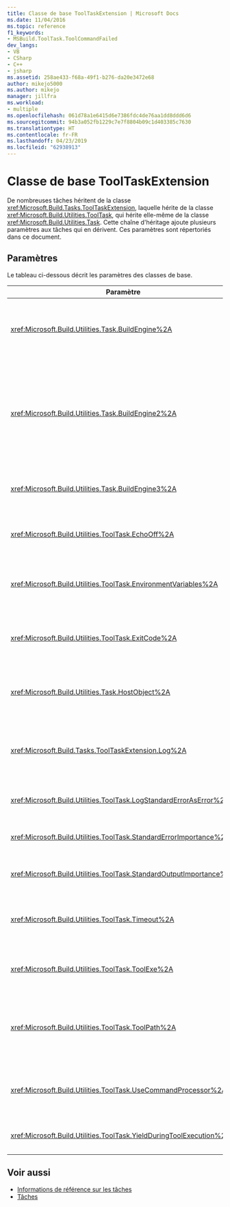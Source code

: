 ```yaml
---
title: Classe de base ToolTaskExtension | Microsoft Docs
ms.date: 11/04/2016
ms.topic: reference
f1_keywords:
- MSBuild.ToolTask.ToolCommandFailed
dev_langs:
- VB
- CSharp
- C++
- jsharp
ms.assetid: 258ae433-f68a-49f1-b276-da20e3472e68
author: mikejo5000
ms.author: mikejo
manager: jillfra
ms.workload:
- multiple
ms.openlocfilehash: 061d78a1e6415d6e7386fdc4de76aa1dd8ddd6d6
ms.sourcegitcommit: 94b3a052fb1229c7e7f8804b09c1d403385c7630
ms.translationtype: HT
ms.contentlocale: fr-FR
ms.lasthandoff: 04/23/2019
ms.locfileid: "62938913"
---
```

# <a name="tooltaskextension-base-class"></a>Classe de base ToolTaskExtension
De nombreuses tâches héritent de la classe <xref:Microsoft.Build.Tasks.ToolTaskExtension>, laquelle hérite de la classe <xref:Microsoft.Build.Utilities.ToolTask>, qui hérite elle-même de la classe <xref:Microsoft.Build.Utilities.Task>. Cette chaîne d'héritage ajoute plusieurs paramètres aux tâches qui en dérivent. Ces paramètres sont répertoriés dans ce document.

## <a name="parameters"></a>Paramètres
 Le tableau ci-dessous décrit les paramètres des classes de base.

| Paramètre | Description |
| - | - |
| <xref:Microsoft.Build.Utilities.Task.BuildEngine%2A> | Paramètre <xref:Microsoft.Build.Framework.IBuildEngine> facultatif.<br /><br /> Spécifie l’interface du moteur de génération disponible pour les tâches. Le moteur de génération définit automatiquement ce paramètre pour permettre aux tâches d'être rappelées. |
| <xref:Microsoft.Build.Utilities.Task.BuildEngine2%2A> | Paramètre <xref:Microsoft.Build.Framework.IBuildEngine2> facultatif.<br /><br /> Spécifie l’interface du moteur de génération disponible pour les tâches. Le moteur de génération définit automatiquement ce paramètre pour permettre aux tâches d'être rappelées.<br /><br /> Il s'agit d'une propriété de convenance qui permet aux auteurs de tâches qui héritent de cette classe de ne pas avoir à effectuer un cast de la valeur de `IBuildEngine` vers `IBuildEngine2`. |
| <xref:Microsoft.Build.Utilities.Task.BuildEngine3%2A> | Paramètre <xref:Microsoft.Build.Framework.IBuildEngine3> facultatif.<br /><br /> Spécifie l'interface du moteur de génération fournie par l'hôte. |
| <xref:Microsoft.Build.Utilities.ToolTask.EchoOff%2A> | Paramètre `bool` facultatif.<br /><br /> Quand la valeur est `true`, cette tâche passe **/Q** à la ligne de commande *cmd.exe* de telle manière que cette dernière ne soit pas copiée dans stdout. |
| <xref:Microsoft.Build.Utilities.ToolTask.EnvironmentVariables%2A> | Paramètres de tableau `String` facultatif.<br /><br /> Tableau de paires de variables d'environnement, séparées par un signe égal. Ces variables sont transmises à l'exécutable généré en plus ou en remplacement sélectif du bloc environnement normal. |
| <xref:Microsoft.Build.Utilities.ToolTask.ExitCode%2A> | Paramètre en lecture seule de sortie `Int32` facultatif.<br /><br /> Spécifie le code de sortie fourni par la commande exécutée. Si la tâche a journalisé des erreurs, alors que le processus avait un code de sortie de 0 (réussite), ce paramètre prend la valeur -1. |
| <xref:Microsoft.Build.Utilities.Task.HostObject%2A> | Paramètre <xref:Microsoft.Build.Framework.ITaskHost> facultatif.<br /><br /> Spécifie l'instance de l'objet hôte (peut être null). Le moteur de génération définit cette propriété si l'IDE hôte a associé un objet hôte à cette tâche particulière. |
| <xref:Microsoft.Build.Tasks.ToolTaskExtension.Log%2A> | Paramètre en lecture seule <xref:Microsoft.Build.Utilities.TaskLoggingHelper> facultatif.<br /><br /> Obtient une instance d'une classe <xref:Microsoft.Build.Tasks.TaskLoggingHelperExtension> qui contient des méthodes de journalisation des tâches. |
| <xref:Microsoft.Build.Utilities.ToolTask.LogStandardErrorAsError%2A> | Paramètre `bool` d'option.<br /><br /> Si la valeur est `true`, tous les messages reçus sur le flux d'erreur standard sont journalisés en tant qu'erreurs. |
| <xref:Microsoft.Build.Utilities.ToolTask.StandardErrorImportance%2A> | Paramètre `String` facultatif.<br /><br /> Importance avec laquelle le texte doit être enregistré dans le flux de sortie standard. |
| <xref:Microsoft.Build.Utilities.ToolTask.StandardOutputImportance%2A> | Paramètre `String` facultatif.<br /><br /> Importance avec laquelle le texte doit être enregistré dans le flux de sortie standard. |
| <xref:Microsoft.Build.Utilities.ToolTask.Timeout%2A> | Paramètre `Int32` facultatif virtuel.<br /><br /> Spécifie le délai, en millisecondes, après lequel l’exécutable de la tâche est arrêté. La valeur par défaut est `Int.MaxValue`, ce qui indique qu’il n’existe aucun délai d’expiration. Délai d’expiration en millisecondes. |
| <xref:Microsoft.Build.Utilities.ToolTask.ToolExe%2A> | Paramètre `string` facultatif virtuel.<br /><br /> Les projets peuvent l'implémenter pour remplacer un ToolName. Les tâches peuvent le remplacer pour préserver le ToolName. |
| <xref:Microsoft.Build.Utilities.ToolTask.ToolPath%2A> | Paramètre `string` facultatif.<br /><br /> Spécifie l’emplacement à partir duquel la tâche charge le fichier exécutable sous-jacent. Si ce paramètre n'est pas spécifié, la tâche utilise le chemin d'installation du Kit de développement logiciel (SDK) qui correspond à la version de l'infrastructure qui exécute [!INCLUDE[vstecmsbuild](../extensibility/internals/includes/vstecmsbuild_md.md)]. |
| <xref:Microsoft.Build.Utilities.ToolTask.UseCommandProcessor%2A> | Paramètre `bool` facultatif.<br /><br /> Quand la valeur est `true`, cette tâche crée un fichier de commandes pour la ligne de commande et l'exécute à l'aide de l'interpréteur de commandes au lieu d'exécuter la commande directement. |
| <xref:Microsoft.Build.Utilities.ToolTask.YieldDuringToolExecution%2A> | Paramètre `bool` facultatif.<br /><br /> Quand la valeur est `true`, cette tâche donne le nœud quand sa tâche s'exécute. |

## <a name="see-also"></a>Voir aussi
- [Informations de référence sur les tâches](../msbuild/msbuild-task-reference.md)
- [Tâches](../msbuild/msbuild-tasks.md)